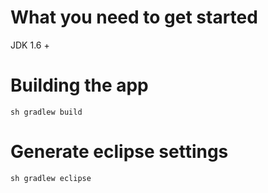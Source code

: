# What you need to get started
JDK 1.6 +

# Building the app

```
sh gradlew build
```

# Generate eclipse settings

```
sh gradlew eclipse
```

